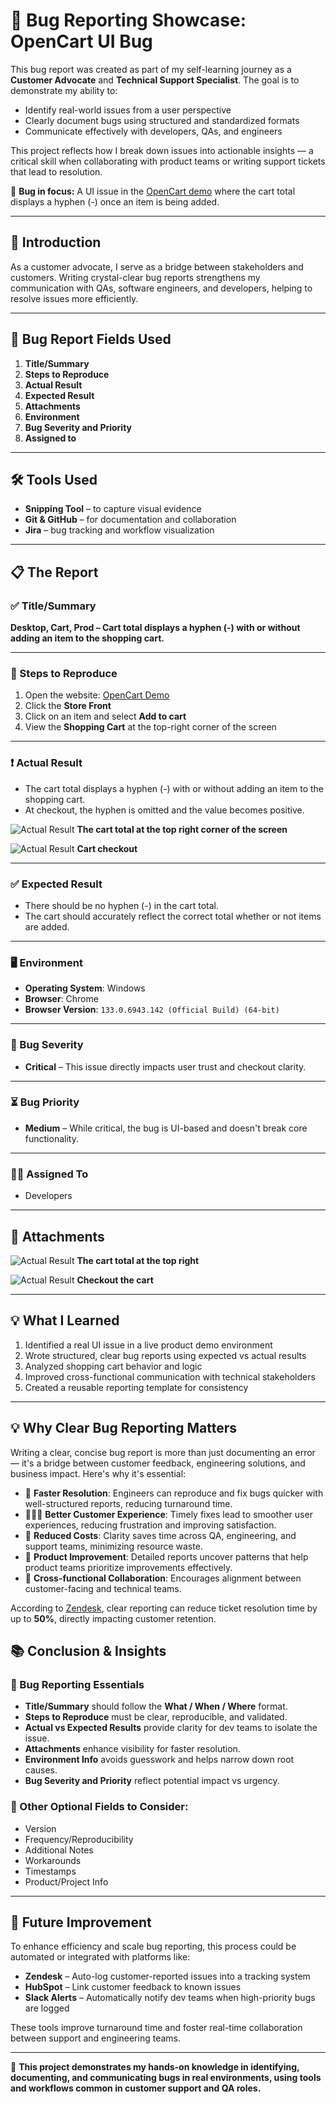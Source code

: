 # 🐞 Bug Reporting Showcase: OpenCart UI Bug

This bug report was created as part of my self-learning journey as a **Customer Advocate** and **Technical Support Specialist**. The goal is to demonstrate my ability to:

- Identify real-world issues from a user perspective  
- Clearly document bugs using structured and standardized formats  
- Communicate effectively with developers, QAs, and engineers  


This project reflects how I break down issues into actionable insights — a critical skill when collaborating with product teams or writing support tickets that lead to resolution.

📌 **Bug in focus:** A UI issue in the [OpenCart demo](https://www.opencart.com/index.php?route=cms/demo) where the cart total displays a hyphen (-) once an item is being added.

---

## 🧠 Introduction

As a customer advocate, I serve as a bridge between stakeholders and customers. Writing crystal-clear bug reports strengthens my communication with QAs, software engineers, and developers, helping to resolve issues more efficiently.

---

## 📝 Bug Report Fields Used

1. **Title/Summary**  
2. **Steps to Reproduce**  
3. **Actual Result**  
4. **Expected Result**  
5. **Attachments**  
6. **Environment**  
7. **Bug Severity and Priority**  
8. **Assigned to**

---

## 🛠 Tools Used

- **Snipping Tool** – to capture visual evidence  
- **Git & GitHub** – for documentation and collaboration  
- **Jira** – bug tracking and workflow visualization  

---

## 📋 The Report

### ✅ Title/Summary  
**Desktop, Cart, Prod – Cart total displays a hyphen (-) with or without adding an item to the shopping cart.**

---

### 🔁 Steps to Reproduce  

1. Open the website: [OpenCart Demo](https://www.opencart.com/index.php?route=cms/demo)  
2. Click the **Store Front**  
3. Click on an item and select **Add to cart**  
4. View the **Shopping Cart** at the top-right corner of the screen  

---

### ❗ Actual Result  

- The cart total displays a hyphen (-) with or without adding an item to the shopping cart.  
- At checkout, the hyphen is omitted and the value becomes positive.


![Actual Result](./assets/actual-result1.png)
**The cart total at the top right corner of the screen**

![Actual Result](./assets/actual-result2.png)
**Cart checkout**

---

### ✅ Expected Result  

- There should be no hyphen (-) in the cart total.  
- The cart should accurately reflect the correct total whether or not items are added.

---

### 🖥 Environment

- **Operating System**: Windows  
- **Browser**: Chrome  
- **Browser Version**: `133.0.6943.142 (Official Build) (64-bit)`

---

### 🚨 Bug Severity

- **Critical** – This issue directly impacts user trust and checkout clarity.

---

### ⏳ Bug Priority

- **Medium** – While critical, the bug is UI-based and doesn't break core functionality.

---

### 👨‍💻 Assigned To

- Developers  

---

## 📸 Attachments


![Actual Result](./assets/actual-result1.png)
**The cart total at the top right**

![Actual Result](./assets/actual-result2.png)
**Checkout the cart**


---

## 💡 What I Learned

1.  Identified a real UI issue in a live product demo environment  
2.  Wrote structured, clear bug reports using expected vs actual results  
3.  Analyzed shopping cart behavior and logic  
4.  Improved cross-functional communication with technical stakeholders  
5.  Created a reusable reporting template for consistency

---

## 💡 Why Clear Bug Reporting Matters

Writing a clear, concise bug report is more than just documenting an error — it's a bridge between customer feedback, engineering solutions, and business impact. Here's why it's essential:

- 🔄 **Faster Resolution**: Engineers can reproduce and fix bugs quicker with well-structured reports, reducing turnaround time.
- 🙋🏽‍♀️ **Better Customer Experience**: Timely fixes lead to smoother user experiences, reducing frustration and improving satisfaction.
- 💸 **Reduced Costs**: Clarity saves time across QA, engineering, and support teams, minimizing resource waste.
- 🚀 **Product Improvement**: Detailed reports uncover patterns that help product teams prioritize improvements effectively.
- 🧠 **Cross-functional Collaboration**: Encourages alignment between customer-facing and technical teams.

According to [Zendesk](https://www.zendesk.com/blog/importance-of-good-bug-reporting/), clear reporting can reduce ticket resolution time by up to **50%**, directly impacting customer retention.


## 📚 Conclusion & Insights

### 🧩 Bug Reporting Essentials  

- **Title/Summary** should follow the **What / When / Where** format.  
- **Steps to Reproduce** must be clear, reproducible, and validated.  
- **Actual vs Expected Results** provide clarity for dev teams to isolate the issue.  
- **Attachments** enhance visibility for faster resolution.  
- **Environment Info** avoids guesswork and helps narrow down root causes.  
- **Bug Severity and Priority** reflect potential impact vs urgency.

### 🔁 Other Optional Fields to Consider:

- Version  
- Frequency/Reproducibility  
- Additional Notes  
- Workarounds  
- Timestamps  
- Product/Project Info  

---

## 🚀 Future Improvement

To enhance efficiency and scale bug reporting, this process could be automated or integrated with platforms like:

- **Zendesk** – Auto-log customer-reported issues into a tracking system  
- **HubSpot** – Link customer feedback to known issues  
- **Slack Alerts** – Automatically notify dev teams when high-priority bugs are logged

These tools improve turnaround time and foster real-time collaboration between support and engineering teams.

---

📌 **This project demonstrates my hands-on knowledge in identifying, documenting, and communicating bugs in real environments, using tools and workflows common in customer support and QA roles.**

